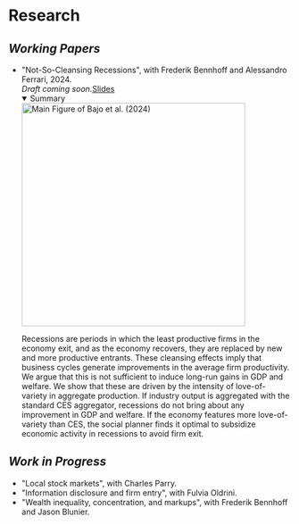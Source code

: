 # **Research** 

## **_Working Papers_**

<section id="research" class="home-section wg-research">
    <div class="research-info">
        <ul>
        <li><i class="far fa-newspaper"></i>"Not-So-Cleansing Recessions", with Frederik Bennhoff and Alessandro Ferrari, 2024.<br><i> Draft coming soon.</i><a href="./Not_So_Cleansing_Recessions_Slides.pdf" class="blue-rectangle" target="_blank">Slides</a>
        <details open><summary>Summary</summary>
            <div class="summary-grid">
                <div class="summary-img text-center">
                    <img src="./AF_BHF_IB main pic.png" alt="Main Figure of Bajo et al. (2024)" class="img-responsive" style="width: 400px; height: auto;">
                </div>
                <div class="summary-info">
                <p>Recessions are periods in which the least productive firms in the economy exit, and as the economy recovers, they are replaced by new and more productive entrants. These cleansing effects imply that business cycles generate improvements in the average firm productivity. We argue that this is not sufficient to induce long-run gains in GDP and welfare. We show that these are driven by the intensity of love-of-variety in aggregate production. If industry output is aggregated with the standard CES aggregator, recessions do not bring about any improvement in GDP and welfare. If the economy features more love-of-variety than CES, the social planner finds it optimal to subsidize economic activity in recessions to avoid firm exit.</p>
                </div>
            </div>
        </details>
        </li>
        </ul>
    </div>
</section>

## **_Work in Progress_**

<section id="work-in-progress" class="home-section wg-work-in-progress">
    <div class="work-info">
        <ul>
        <li><i class="fas fa-person-digging"></i>"Local stock markets", with Charles Parry.</li>
        <li><i class="fas fa-person-digging"></i>"Information disclosure and firm entry", with Fulvia Oldrini.</li>
        <li><i class="fas fa-person-digging"></i>"Wealth inequality, concentration, and markups", with Frederik Bennhoff and Jason Blunier.</li>
        </ul>
    </div>
</section>

<!-- Include Font Awesome for icons -->
<link rel="stylesheet" href="https://cdnjs.cloudflare.com/ajax/libs/font-awesome/5.15.4/css/all.min.css">
<link rel="stylesheet" href="https://cdnjs.cloudflare.com/ajax/libs/font-awesome/6.5.1/css/all.min.css">